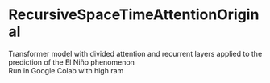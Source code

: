 # RecursiveSpaceTimeAttentionOriginal
Transformer model with divided attention and recurrent layers applied to the prediction of the El Niño phenomenon  
Run in Google Colab with high ram
